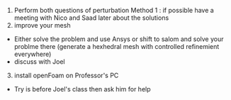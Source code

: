 1) Perform both questions of perturbation Method 1 : if possible have a meeting with Nico and Saad later about the solutions
2) improve your mesh 
 - Either solve the problem and use Ansys or shift to salom and solve your problme there (generate a hexhedral mesh with controlled refinemient everywhere)
- discuss with Joel
3) install openFoam on Professor's PC
- Try is before Joel's class then ask him for help
